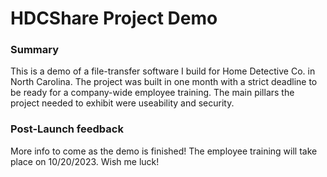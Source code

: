 # HDCShare Project Demo

### Summary

This is a demo of a file-transfer software I build for Home Detective Co. in North Carolina. The project was built in one month with a strict deadline to be ready for a company-wide employee training. The main pillars the project needed to exhibit were useability and security.

### Post-Launch feedback

More info to come as the demo is finished! The employee training will take place on 10/20/2023. Wish me luck!

